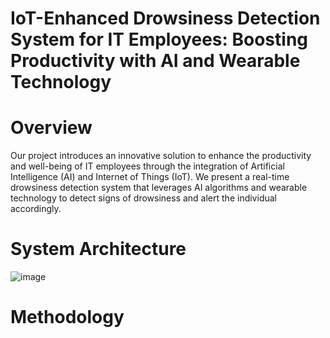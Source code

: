 # IoT-Enhanced Drowsiness Detection System for IT Employees: Boosting Productivity with AI and Wearable Technology
 
# Overview
Our project introduces an innovative solution to enhance the productivity and well-being of IT employees through the integration of Artificial Intelligence (AI) and Internet of Things (IoT). We present a real-time drowsiness detection system that leverages AI algorithms and wearable technology to detect signs of drowsiness and alert the individual accordingly.

# System Architecture 
![image](https://github.com/Snig17/IoT-Enhanced-Drowsiness-Detection-System-for-IT-Employees/assets/127118518/25d568db-da90-4ab6-9da9-0d1ac7fd865d)

# Methodology

